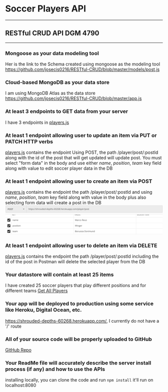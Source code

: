 # Soccer Players API
---
## RESTful CRUD API DGM 4790
---
### Mongoose as your data modeling tool
Her is the link to the Schema created using mongoose as the modeling tool
https://github.com/josecis0216/RESTful-CRUD/blob/master/models/post.js
### Cloud-based MongoDB as your data store
I am using MongoDB Atlas as the data store 
https://github.com/josecis0216/RESTful-CRUD/blob/master/app.js
### At least 3 endpoints to GET data from your server
I have 3 endpoints in [players.js](https://github.com/josecis0216/RESTful-CRUD/blob/master/routes/players.js)
### At least 1 endpoint allowing user to update an item via PUT or PATCH HTTP verbs
[players.js](https://github.com/josecis0216/RESTful-CRUD/blob/master/routes/players.js) contains the endpoint
Using POST, the path /player/post/:postId along with the id of the post that will get updated will update post. You must select
"form data" in the body and use either *name*, *position*, *team* key field along with value to edit soccer player data
in the DB
### At least 1 endpoint allowing user to create an item via POST
[players.js](https://github.com/josecis0216/RESTful-CRUD/blob/master/routes/players.js) contains the endpoint
the path /player/post/:postId and using *name*, *position*, *team* key field along with value in the body plus also selecting
form data will create a post in the DB
![add product](https://raw.githubusercontent.com/josecis0216/RESTful-CRUD/master/readmeImages/Screen%20Shot%202020-02-24%20at%207.35.25%20PM.png)
### At least 1 endpoint allowing user to delete an item via DELETE
[players.js](https://github.com/josecis0216/RESTful-CRUD/blob/master/routes/players.js) contains the endpoint
the path /player/post/:postId including the id of the post in Postman will delete the selected player from the DB
### Your datastore will contain at least 25 items
I have created 25 soccer players that play different positions and for different teams
[Get All Players](https://shrouded-depths-60268.herokuapp.com/player/posts)
### Your app will be deployed to production using some service like Heroku, Digital Ocean, etc.
https://shrouded-depths-60268.herokuapp.com/, I currently do not have a '/' route
### All of your source code will be properly uploaded to GitHub
[GitHub Repo](https://github.com/josecis0216/RESTful-CRUD)
### Your ReadMe file will accurately describe the server install process (if any) and how to use the APIs
installing locally, you can clone the code and run `npm install` it'll run on localhost:8080
